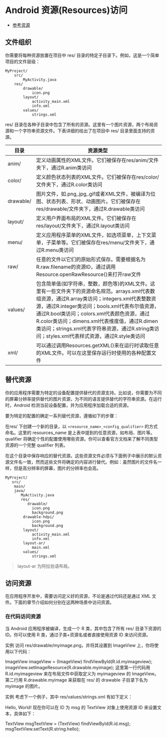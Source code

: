 # Android 资源(Resources)访问

- [参考资源](https://www.runoob.com/android/android-resources.html)

## 文件组织

你需要将每种资源放置在项目中 res/ 目录的特定子目录下。例如，这是一个简单项目的文件层级：

```
MyProject/
    src/  
        MyActivity.java  
    res/
        drawable/  
            icon.png  
        layout/  
            activity_main.xml
            info.xml
        values/  
            strings.xml 
```

res/ 目录在各种子目录中包含了所有的资源。这里有一个图片资源，两个布局资源和一个字符串资源文件。下表详细的给出了在项目中 res/ 目录里面支持的资源。

目录	|资源类型
---|---
anim/	|定义动画属性的XML文件。它们被保存在res/anim/文件夹下，通过R.anim类访问
color/	|定义颜色状态列表的XML文件。它们被保存在res/color/文件夹下，通过R.color类访问
drawable/|	图片文件，如.png,.jpg,.gif或者XML文件，被编译为位图、状态列表、形状、动画图片。它们被保存在res/drawable/文件夹下，通过R.drawable类访问
layout/	|定义用户界面布局的XML文件。它们被保存在res/layout/文件夹下，通过R.layout类访问
menu/	|定义应用程序菜单的XML文件，如选项菜单，上下文菜单，子菜单等。它们被保存在res/menu/文件夹下，通过R.menu类访问
raw/	|任意的文件以它们的原始形式保存。需要根据名为R.raw.filename的资源ID，通过调用Resource.openRawResource()来打开raw文件
values/	|包含简单值(如字符串，整数，颜色等)的XML文件。这里有一些文件夹下的资源命名规范。arrays.xml代表数组资源，通过R.array类访问；integers.xml代表整数资源，通过R.integer类访问；bools.xml代表布尔值资源，通过R.bool类访问；colors.xml代表颜色资源，通过R.color类访问；dimens.xml代表维度值，通过R.dimen类访问；strings.xml代表字符串资源，通过R.string类访问；styles.xml代表样式资源，通过R.style类访问
xml/	|可以通过调用Resources.getXML()来在运行时读取任意的XML文件。可以在这里保存运行时使用的各种配置文件

## 替代资源

你的应用程序需要为特定的设备配置提供替代的资源支持。比如说，你需要为不同的屏幕分辨率提供替代的图片资源，为不同的语言提供替代的字符串资源。在运行时，Android 检测当前设备配置，并为应用程序加载合适的资源。

要为特定的配置的确定一系列替代资源，遵循如下的步骤：

在res/ 下创建一个新的目录，以 `<resource_name>_<config_qualifier>` 的方式命名。这里的 resources_name 是上表中提到的任意资源，如布局、图片等。 qualifier 将确定个性的配置使用哪些资源。你可以查看官方文档来了解不同类型资源的一个完整 qualifier 列表。

在这个目录中保存响应的替代资源。这些资源文件必须与下面例子中展示的默认资源文件名一致，然而这些文件将确定的内容进行替代。例如：虽然图片的文件名一样，但是高分辨率的屏幕，图片的分辨率也会高。

```
MyProject/
   src/
    main/
    java/
       MyActivity.java  
       res/
          drawable/  
            icon.png
            background.png
        drawable-hdpi/  
            icon.png
            background.png  
        layout/  
            activity_main.xml
            info.xml
        layout-ar/
            main.xml
        values/  
            strings.xml
```

>layout-ar 为阿拉伯语布局。

## 访问资源

在应用程序开发中，需要访问定义好的资源，不论是通过代码还是通过 XML 文件。下面的章节介绍如何分别在这两种场景中访问资源。

### 在代码访问资源

当 Android 应用程序被编译，生成一个 R 类，其中包含了所有 res/ 目录下资源的 ID。你可以使用 R 类，通过子类+资源名或者直接使用资源 ID 来访问资源。

实例
访问 res/drawable/myimage.png，并将其设置到 ImageView 上，你将使用以下代码：

ImageView imageView = (ImageView) findViewById(R.id.myimageview);
imageView.setImageResource(R.drawable.myimage);
这里第一行代码用 R.id.myimageview 来在布局文件中获取定义为 myimageview 的 ImageView。第二行用 R.drawable.myimage 来获取在 res/ 的 drawable 子目录下名为 myimage 的图片。

实例
考虑下一个例子，其中 res/values/strings.xml 有如下定义：

<?xml version="1.0" encoding="utf-8"?>
<resources>
    <string  name="hello">Hello, World!</string>
</resources>
现在你可以在 ID 为 msg 的 TextView 对象上使用资源 ID 来设置文本，具体如下：

TextView msgTextView = (TextView) findViewById(R.id.msg);
msgTextView.setText(R.string.hello);


